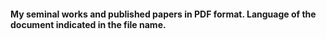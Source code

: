 #### My seminal works and published papers in PDF format. Language of the document indicated in the file name.
